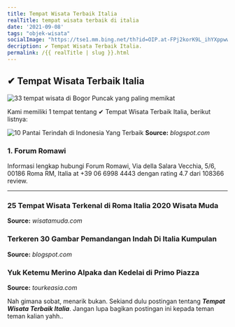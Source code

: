 ```yaml
---
title: Tempat Wisata Terbaik Italia
realTitle: tempat wisata terbaik di italia
date: '2021-09-08'
tags: "objek-wisata"
socialImage: "https://tse1.mm.bing.net/th?id=OIP.at-FPj2korK9L_ihYXppwwHaDt&amp;pid=15.1"
decription: ✔ Tempat Wisata Terbaik Italia.
permalink: /{{ realTitle | slug }}.html
---
```


## ✔ Tempat Wisata Terbaik Italia

![33 tempat wisata di Bogor  Puncak yang paling memikat](https://indonesia.tripcanvas.co/id/wp-content/uploads/sites/2/2019/03/24594086706_39c53d38f8_b.jpg)



Kami memiliki 1 tempat tentang ✔ Tempat Wisata Terbaik Italia, berikut listnya:



![10 Pantai Terindah di Indonesia Yang Terbaik](https://tse3.mm.bing.net/th?id=OIP.M2oSk48h1VA08T8docUPfAHaE7&amp;pid=15.1)
**Source:** _blogspot.com_


### 1. Forum Romawi



Informasi lengkap hubungi Forum Romawi, Via della Salara Vecchia, 5/6, 00186 Roma RM, Italia at +39 06 6998 4443 dengan rating 4.7 dari 108366 review.

---




### 25 Tempat Wisata Terkenal di Roma Italia 2020  Wisata Muda




**Source:** _wisatamuda.com_





### Terkeren 30 Gambar Pemandangan Indah Di Italia  Kumpulan 




**Source:** _blogspot.com_





### Yuk Ketemu Merino Alpaka dan Kedelai di Primo Piazza 




**Source:** _tourkeasia.com_







Nah gimana sobat, menarik bukan. Sekiand dulu postingan tentang ***Tempat Wisata Terbaik Italia***. Jangan lupa bagikan postingan ini kepada teman teman kalian yahh..
